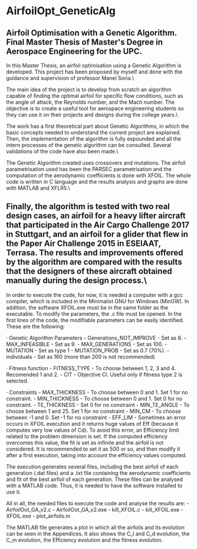 # AirfoilOpt_GeneticAlg
Airfoil Optimisation with a Genetic Algorithm. Final Master Thesis of Master's Degree in Aerospace Engineering for the UPC.
------------------------------------------------------------------------------------------------------------------------------------------------------------------------------
In this Master Thesis, an airfoil optimisation using a Genetic Algorithm is developed.  This project has been proposed by myself and done with the guidance and supervision of professor Manel Soria.\\

The main idea of the project is to develop from scratch an algorithm capable of finding the optimal airfoil for specific flow conditions, such as the angle of attack, the Reynolds number, and the Mach number. The objective is to create a useful tool for aerospace engineering students so they can use it on their projects and designs during the college years.\\

The work has a first theoretical part about Genetic Algorithms, in which the basic concepts needed to understand the current project are explained. Then, the implementation of the algorithm is fully expounded and all the intern processes of the genetic algorithm can be consulted. Several validations of the code have also been made.\\

The Genetic Algorithm created uses crossovers and mutations. The airfoil parametrisation used has been the PARSEC parametrisation and the computation of the aerodynamic coefficients is done with XFOIL. The whole code is written in C language and the results analysis and graphs are done with MATLAB and XFLR5.\\

Finally, the algorithm is tested with two real design cases, an airfoil for a heavy lifter aircraft that participated in the Air Cargo Challenge 2017 in Stuttgart, and an airfoil for a glider that flew in the Paper Air Challenge 2015 in ESEIAAT, Terrasa. The results and improvements offered by the algorithm are compared with the results that the designers of these aircraft obtained manually during the design process.\\
-----------------------------------------------------------------------------------------------------------------------------------------------------------------------------

In order to execute the code, for now, it is needed a computer with a gcc compiler, which is included in the Minimalist GNU for Windows (MinGW). In addition, the software XFOIL.exe must be in the same folder as the executable. To modify the parameters, the .c file must be opened. In the first lines of the code, the modifiable parameters can be easily identified. These are the following:

· Genetic Algorithm Parameters
    - Generations_NOT_IMPROVE - Set as 8.
    - MAX_INFEASIBLE - Set as 9.
    - MAX_GENERATIONS - Set as 100.
    - MUTATION - Set as type 1
    - MUTATION_PROB - Set as 0.7 (70%).
    - individuals - Set as 160 (more than 200 is not recommended)

· Fitness function
    - FITNESS_TYPE - To choose between 1, 2, 3 and 4. Recomended 1 and 2.
    - ClT - Objective Cl. Useful only if fitness type 2 is selected.
    
· Constraints
    - MAX_THICKNESS - To choose between 0 and 1. Set 1 for no constraint.
    - MIN_THICKNESS - To choose between 0 and 1. Set 0 for no constraint.
    - TE_THICKNESS - Set 0 for no constraint
    - MIN_TE_ANGLE - To choose between 1 and 25. Set 1 for no constraint
    - MIN_CM - To choose between -1 and 0. Set -1 for no constraint
    - EFF_LIM - Sometimes an error occurs in XFOIL execution and it returns huge values of Eff (because it computes very low values of Cd). To avoid this error, an Efficiency         limit related to the problem dimension is set. If the computed efficiency overcomes this value, the fit is set as infinite and the airfoil is not considered. It is               recommended to set it as 500 or so, and then modify it after a first execution, taking into account the efficiency values computed.

The execution generates several files, including the best airfoil of each generation (.dat files) and a .txt file containing the aerodynamic coefficients and fit of the best airfoil of each generation. These files can be analysed with a MATLAB code. Thus, it is needed to have the software installed to use it.

All in all, the needed files to execute the code and analyse the results are:
    - AirfoilOot_GA_v2.c
    - AirfoilOot_GA_v2.exe
    - kill_XFOIL.c
    - kill_XFOIL.exe
    - XFOIL.exe
    - plot_airfoils.m
    
The MATLAB file generates a plot in which all the airfoils and its evolution can be seen in the Appendices. It also shows the C_l and C_d evolution, the C_m evolution, the Efficiency evolution and the fitness evolution.
